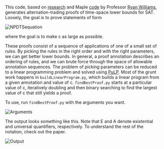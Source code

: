 This code, based on [research](http://www.cs.cmu.edu/~ryanw/automated-lbs.pdf) and Maple [code](http://www.cs.cmu.edu/~ryanw/LB.txt) by Professor [Ryan Williams](https://people.csail.mit.edu/rrw/), generates alternation-trading proofs of time-space lower bounds for SAT. Loosely, the goal is to prove statements of form 

![NPDTSequation](https://github.com/abhijit-mudigonda/automated-alternating-lbs/images/npdts_eqn.gif)

where the goal is to make c as large as possible. 


These proofs consist of a sequence of applications of one of a small set of *rules*. By picking the rules in the right order and with the right parameters, we can get better lower bounds. In general, a proof annotation describes an ordering of rules, and we can brute force through the space of allowable annotation sequences. The problem of picking parameters can be reduced to a linear programming problem and solved using [PuLP](https://pypi.org/project/PuLP/). Most of the grunt work happens in `buildLinearProgram.py`, which builds a linear program from a given annotation and value of c. `findBestProof.py` starts at a particular value of c, iteratively doubling and then binary searching to find the largest value of c that still yields a proof. 


To use, run `findBestProof.py` with the arguments you want. 

![Arguments](https://github.com/abhijit-mudigonda/automated-alternating-lbs/images/example_input.png)



The output looks something like this. Note that E and A denote existential and universal quantifiers, respectively. To understand the rest of the notation, check out the paper. 


![Output](https://github.com/abhijit-mudigonda/automated-alternating-lbs/images/example_output.png)



